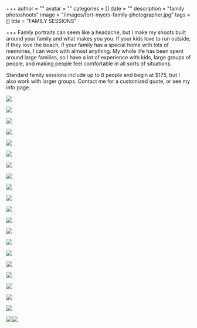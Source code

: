 +++
author = ""
avatar = ""
categories = []
date = ""
description = "family photoshoots"
image = "/images/fort-myers-family-photographer.jpg"
tags = []
title = "FAMILY SESSIONS"

+++
Family portraits can seem like a headache, but I make my shoots built around your family and what makes you you.  If your kids love to run outside, if they love the beach, if your family has a special home with lots of memories, I can work with almost anything. My whole life has been spent around large families, so I have a lot of experience with kids, large groups of people, and making people feel comfortable in all sorts of situations.

Standard family sessions include up to 8 people and begin at $175, but I also work with larger groups.  Contact me for a customized quote, or see my info page.

![](/images/tampa-family-photographer-outdoor.jpg)

![](/images/tampa-family-session.jpg)

![](/images/tampa-family-photos-toddler.jpg)

![](/images/tampa-family-photoshoot.jpg)

![](/images/tampa-bay-family-photography.jpg)

![](/images/siesta-key-family-photography.jpg)

![](/images/naples-family-photographer.jpg)

![](/images/bradenton-family-photographer.jpg)

![](/images/naples-family-photography-lifestyle.jpg)

![](/images/fort-myers-family-photography.jpg)

![](/images/fort-myers-family-lifestyle-photography.jpg)

![](/images/fort-myers-sanibel-island-family-photographer.jpg)

![](/images/fort-myers-family-motherhood-session.jpg)

![](/images/naples-motherhood-shoot-sisters-family.jpg)

![](/images/sarasota-family-photographer-motherhood-photos.jpg)

![](/images/fort-myers-sarasota-sibling-photographer.jpg)

![](/images/fort-myers-child-photographer.jpg)

![](/images/fort-myers-sarasota-family-photographer.jpg)

![](/images/siesta-key-family-photographer.jpg)

![](/images/tampa-fort-myers-family-photographer.jpg)

![](/images/fort-myers-sister-sibling-toddler-photography.jpg)![](/images/sarasota-sibling-sister-toddler-photography.jpg)